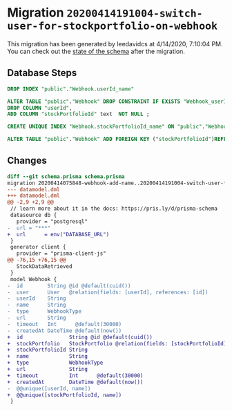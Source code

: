 # Migration `20200414191004-switch-user-for-stockportfolio-on-webhook`

This migration has been generated by leedavidcs at 4/14/2020, 7:10:04 PM.
You can check out the [state of the schema](./schema.prisma) after the migration.

## Database Steps

```sql
DROP INDEX "public"."Webhook.userId_name"

ALTER TABLE "public"."Webhook" DROP CONSTRAINT IF EXiSTS "Webhook_userId_fkey",
DROP COLUMN "userId",
ADD COLUMN "stockPortfolioId" text  NOT NULL ;

CREATE UNIQUE INDEX "Webhook.stockPortfolioId_name" ON "public"."Webhook"("stockPortfolioId","name")

ALTER TABLE "public"."Webhook" ADD FOREIGN KEY ("stockPortfolioId")REFERENCES "public"."StockPortfolio"("id") ON DELETE CASCADE  ON UPDATE CASCADE
```

## Changes

```diff
diff --git schema.prisma schema.prisma
migration 20200414075848-webhook-add-name..20200414191004-switch-user-for-stockportfolio-on-webhook
--- datamodel.dml
+++ datamodel.dml
@@ -2,9 +2,9 @@
 // learn more about it in the docs: https://pris.ly/d/prisma-schema
 datasource db {
   provider = "postgresql"
-  url = "***"
+  url      = env("DATABASE_URL")
 }
 generator client {
   provider = "prisma-client-js"
@@ -76,15 +76,15 @@
   StockDataRetrieved
 }
 model Webhook {
-  id        String @id @default(cuid())
-  user      User   @relation(fields: [userId], references: [id])
-  userId    String
-  name      String
-  type      WebhookType
-  url       String
-  timeout   Int      @default(30000)
-  createdAt DateTime @default(now())
+  id               String @id @default(cuid())
+  stockPortfolio   StockPortfolio @relation(fields: [stockPortfolioId], references: [id])
+  stockPortfolioId String
+  name             String
+  type             WebhookType
+  url              String
+  timeout          Int      @default(30000)
+  createdAt        DateTime @default(now())
-  @@unique([userId, name])
+  @@unique([stockPortfolioId, name])
 }
```


